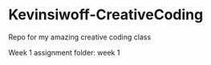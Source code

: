 # Kevinsiwoff-CreativeCoding
Repo for my amazing creative coding class

Week 1 assignment folder: week 1
